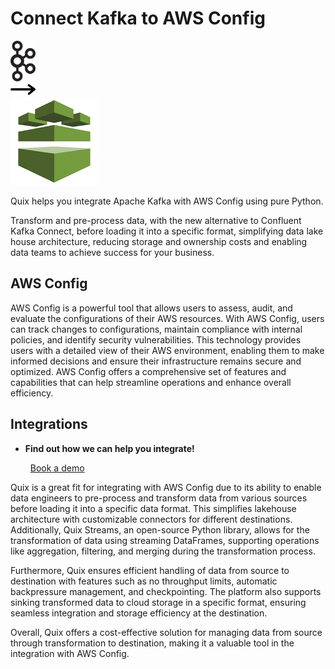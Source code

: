 # Connect Kafka to AWS Config

<div class="connect-images cards blog-grid-card" markdown>
<div>
<img src="../images/kafka_logo.png" width="40px" />
</div>
<div>
<img src="../images/arrow.svg" width="40px" />
</div>
<div>
<img src="./images/aws-config_1.jpg" />
</div>
</div>

Quix helps you integrate Apache Kafka with AWS Config using pure Python.

Transform and pre-process data, with the new alternative to Confluent Kafka Connect, before loading it into a specific format, simplifying data lake house architecture, reducing storage and ownership costs and enabling data teams to achieve success for your business.

## AWS Config

AWS Config is a powerful tool that allows users to assess, audit, and evaluate the configurations of their AWS resources. With AWS Config, users can track changes to configurations, maintain compliance with internal policies, and identify security vulnerabilities. This technology provides users with a detailed view of their AWS environment, enabling them to make informed decisions and ensure their infrastructure remains secure and optimized. AWS Config offers a comprehensive set of features and capabilities that can help streamline operations and enhance overall efficiency.

## Integrations

<div class="grid cards" markdown>

- __Find out how we can help you integrate!__

    <a class="md-button md-button--primary" href="https://quix.io/book-a-demo" target="_blank" style="margin:.5rem;">Book a demo</a>

</div>


Quix is a great fit for integrating with AWS Config due to its ability to enable data engineers to pre-process and transform data from various sources before loading it into a specific data format. This simplifies lakehouse architecture with customizable connectors for different destinations. Additionally, Quix Streams, an open-source Python library, allows for the transformation of data using streaming DataFrames, supporting operations like aggregation, filtering, and merging during the transformation process. 

Furthermore, Quix ensures efficient handling of data from source to destination with features such as no throughput limits, automatic backpressure management, and checkpointing. The platform also supports sinking transformed data to cloud storage in a specific format, ensuring seamless integration and storage efficiency at the destination. 

Overall, Quix offers a cost-effective solution for managing data from source through transformation to destination, making it a valuable tool in the integration with AWS Config.

